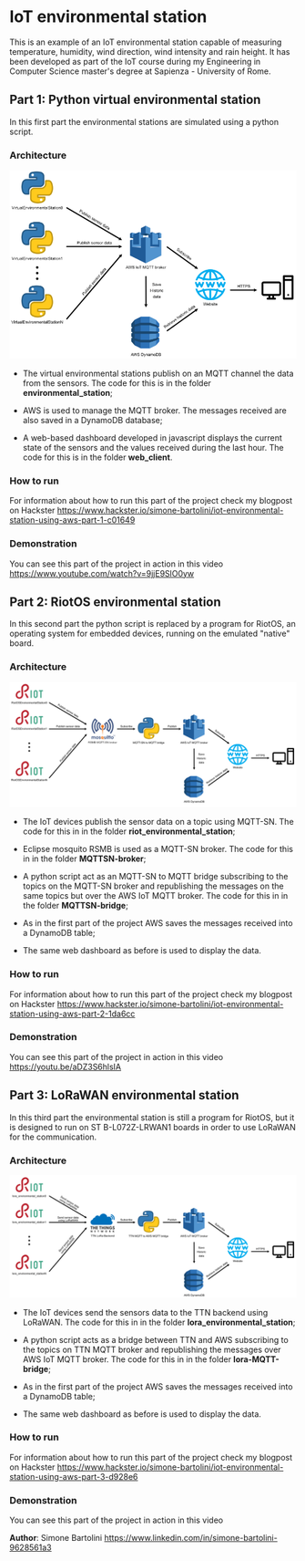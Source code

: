 # IoT environmental station

This is an example of an IoT environmental station capable of measuring temperature, humidity, wind direction, wind intensity and rain height.
It has been developed as part of the IoT course during my Engineering in Computer Science master's degree at Sapienza - University of Rome.



## Part 1: Python virtual environmental station
In this first part the environmental stations are simulated using a python script.

### Architecture
![](/images/architecture1.png)
- The virtual environmental stations publish on an MQTT channel the data from the sensors. The code for this is in the folder **environmental_station**;

- AWS is used to manage the MQTT broker. The messages received are also saved in a DynamoDB database;

- A web-based dashboard developed in javascript displays the current state of the sensors and the values received during the last hour. The code for this is in the folder **web_client**.

### How to run
For information about how to run this part of the project check my blogpost on Hackster https://www.hackster.io/simone-bartolini/iot-environmental-station-using-aws-part-1-c01649

### Demonstration
You can see this part of the project in action in this video https://www.youtube.com/watch?v=9jjE9SlO0yw



## Part 2: RiotOS environmental station
In this second part the python script is replaced by a program for RiotOS, an operating system for embedded devices, running on the emulated "native" board.

### Architecture
![](/images/architecture2.png)
- The IoT devices publish the sensor data on a topic using MQTT-SN. The code for this in in the folder **riot_environmental_station**;

- Eclipse mosquito RSMB is used as a MQTT-SN broker. The code for this in in the folder **MQTTSN-broker**;

- A python script act as an MQTT-SN to MQTT bridge subscribing to the topics on the MQTT-SN broker and republishing the messages on the same topics but over the AWS IoT MQTT broker. The code for this in in the folder **MQTTSN-bridge**;

- As in the first part of the project AWS saves the messages received into a DynamoDB table;

- The same web dashboard as before is used to display the data.

### How to run
For information about how to run this part of the project check my blogpost on Hackster https://www.hackster.io/simone-bartolini/iot-environmental-station-using-aws-part-2-1da6cc

### Demonstration
You can see this part of the project in action in this video https://youtu.be/aDZ3S6hlsIA



## Part 3: LoRaWAN environmental station
In this third part the environmental station is still a program for RiotOS, but it is designed to run on ST B-L072Z-LRWAN1 boards in order to use LoRaWAN for the communication.

### Architecture
![](/images/architecture3.png)

- The IoT devices send the sensors data to the TTN backend using LoRaWAN. The code for this in in the folder **lora_environmental_station**;

- A python script acts as a bridge between TTN and AWS subscribing to the topics on TTN MQTT broker and republishing the messages over AWS IoT MQTT broker. The code for this in in the folder **lora-MQTT-bridge**;

- As in the first part of the project AWS saves the messages received into a DynamoDB table;

- The same web dashboard as before is used to display the data.


### How to run
For information about how to run this part of the project check my blogpost on Hackster https://www.hackster.io/simone-bartolini/iot-environmental-station-using-aws-part-3-d928e6

### Demonstration
You can see this part of the project in action in this video 


**Author**: Simone Bartolini https://www.linkedin.com/in/simone-bartolini-9628561a3
